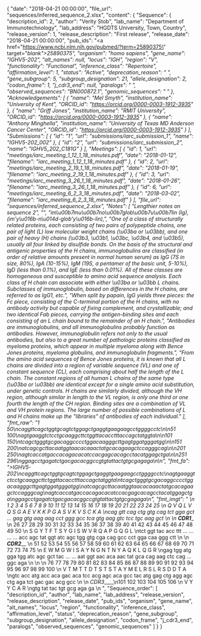 {
    "date": "2018-04-21 00:00:00",
    "file_url": "sequences/inferred_sequence_2.xlsx",
    "content": {
        "Sequence": {
            "description_id": 2,
            "author": "Verity Stob",
            "lab_name": "Department of Immunotechnology",
            "lab_address": "HGDTS University, Town, Country",
            "release_version": 1,
            "release_description": "First release",
            "release_date": "2018-04-21 00:00:00",
            "pub_ids": "<a href=\"https://www.ncbi.nlm.nih.gov/pubmed/?term=25890375\" target=\"_blank\">25890375</a>",
            "organism": "homo sapiens",
            "gene_name": "IGHV5-2*02",
            "alt_names": null,
            "locus": "IGH",
            "region": "V",
            "functionality": "Functional",
            "inference_class": "Repertoire",
            "affirmation_level": 1,
            "status": "Active",
            "deprecation_reason": " ",
            "gene_subgroup": 5,
            "subgroup_designation": 21,
            "allele_designation": 2,
            "codon_frame": 1,
            "j_cdr3_end": null,
            "paralogs": " ",
            "observed_sequences": "BN000872.1",
            "genomic_sequences": " "
        },
        "Acknowledgements": [
            {
                "name": "Mel Smyth",
                "institution_name": "University of Kent",
                "ORCID_id": "https://orcid.org/0000-0003-1912-3935"
            },
            {
                "name": "Griff Jones",
                "institution_name": "RMIT University",
                "ORCID_id": "https://orcid.org/0000-0003-1912-3935"
            },
            {
                "name": "Anthony Minghella",
                "institution_name": "University of Texas MD Anderson Cancer Center",
                "ORCID_id": "https://orcid.org/0000-0003-1912-3935"
            }
        ],
        "Submissions": [
            {
                "id": "1",
                "url": "submissions/iarc_submission_1",
                "name": "IGHV5-2*02_002"
            },
            {
                "id": "2",
                "url": "submissions/iarc_submission_2",
                "name": "IGHV5_2*02_C181G"
            }
        ],
        "Meetings": [
            {
                "id": 1,
                "url": "meetings/iarc_meeting_1_12_1_18_minutes.pdf",
                "date": "2018-01-12",
                "filename": "iarc_meeting_1_12_1_18_minutes.pdf"
            },
            {
                "id": 2,
                "url": "meetings/iarc_meeting_2_19_1_18_minutes.pdf",
                "date": "2018-01-19",
                "filename": "iarc_meeting_2_19_1_18_minutes.pdf"
            },
            {
                "id": 3,
                "url": "meetings/iarc_meeting_3_26_1_18_minutes.pdf",
                "date": "2018-01-26",
                "filename": "iarc_meeting_3_26_1_18_minutes.pdf"
            },
            {
                "id": 6,
                "url": "meetings/iarc_meeting_6_2_3_18_minutes.pdf",
                "date": "2018-03-02",
                "filename": "iarc_meeting_6_2_3_18_minutes.pdf"
            }
        ],
        "file_url": "sequences/inferred_sequence_2.xlsx",
        "Notes": [
            "Lengthier notes on sequence 2",
            "",
            "im\u00b7mu\u00b7no\u00b7glob\u00b7u\u00b7lin (Ig), (im'y\u016b-n\u014d-glob'y\u016b-lin),",
            "One of a class of structurally related proteins, each consisting of two pairs of polypeptide chains, one pair of light (L) low molecular weight chains (\u03ba or \u03bb), and one pair of heavy (H) chains (\u03b3, \u03b1, \u03bc, \u03b4, and \u03b5), usually all four linked by disulfide bonds. On the basis of the structural and antigenic properties of the H chains, immunoglobulins are classified (in order of relative amounts present in normal human serum) as IgG (7S in size, 80%), IgA (10-15%), IgM (19S, a pentamer of the basic unit, 5-10%), IgD (less than 0.1%), and IgE (less than 0.01%). All of these classes are homogeneous and susceptible to amino acid sequence analysis. Each class of H chain can associate with either \u03ba or \u03bb L chains. Subclasses of immunoglobulin, based on differences in the H chains, are referred to as IgG1, etc.",
            "When split by papain, IgG yields three pieces: the Fc piece, consisting of the C-terminal portion of the H chains, with no antibody activity but capable of fixing complement, and crystallizable; and two identical Fab pieces, carrying the antigen-binding sites and each consisting of an L chain bound to the remainder of an H chain.",
            "Antibodies are immunoglobulins, and all immunoglobulins probably function as antibodies. However, immunoglobulin refers not only to the usual antibodies, but also to a great number of pathologic proteins classified as myeloma proteins, which appear in multiple myeloma along with Bence Jones proteins, myeloma globulins, and immunoglobulin fragments.",
            "From the amino acid sequences of Bence Jones proteins, it is known that all L chains are divided into a region of variable sequence (VL) and one of constant sequence (CL), each comprising about half the length of the L chain. The constant regions of all human L chains of the same type (\u03ba or \u03bb) are identical except for a single amino acid substitution, under genetic controls. H chains are similarly divided, although the VH region, although similar in length to the VL region, is only one third or one fourth the length of the CH region. Binding sites are a combination of VL and VH protein regions. The large number of possible combinations of L and H chains make up the \"libraries\" of antibodies of each individual."
        ],
        "fmt_raw": "1                                               50\ncaggttcagctggtgcagtctggagctgaggtgaagaagcctggggcctc\n\n51                                             100\nagtgaaggtctcctgcaaggcttctggttacacctttaccagctatggta\n\n101                                            150\ntcagctgggtgcgacaggcccctggacaagggcttgagtggatgggatgg\n\n151                                            200\natcagcgcttacaatggtaacacaaactatgcacagaagctccagggcag\n\n201                                            250\nagtcaccatgaccacagacacatccacgagcacagcctacatggagctga\n\n251                                        296\nggagcctgagatctgacgacacggccgtgtattactgtgcgagaga\n\n",
        "fmt_fa": ">IGHV5-2*02\ncaggttcagctggtgcagtctggagctgaggtgaagaagcctggggcctc\nagtgaaggtctcctgcaaggcttctggttacacctttaccagctatggta\ntcagctgggtgcgacaggcccctggacaagggcttgagtggatgggatgg\natcagcgcttacaatggtaacacaaactatgcacagaagctccagggcag\nagtcaccatgaccacagacacatccacgagcacagcctacatggagctga\nggagcctgagatctgacgacacggccgtgtattactgtgcgagaga\n",
        "fmt_imgt": "                                                                                                    \n 1   2   3   4   5   6   7   8   9   10  11  12  13  14  15  16  17  18  19  20  21  22  23  24  25 \n Q   V   Q   L   V   Q   S   G   A       E   V   K   K   P   G   A   S   V   K   V   S   C   K   A  \ncag gtt cag ctg gtg cag tct gga gct ... gag gtg aag aag cct ggg gcc tca gtg aag gtc tcc tgc aag gct \n \n   _____________________CDR1_______________________                                                 \n 26  27  28  29  30  31  32  33  34  35  36  37  38  39  40  41  42  43  44  45  46  47  48  49  50 \n S   G   Y   T   F                   T   S   Y   G   I   S   W   V   R   Q   A   P   G   Q   G   L  \ntct ggt tac acc ttt ... ... ... ... acc agc tat ggt atc agc tgg gtg cga cag gcc cct gga caa ggg ctt \n \n                    _________________CDR2___________________                                        \n 51  52  53  54  55  56  57  58  59  60  61  62  63  64  65  66  67  68  69  70  71  72  73  74  75 \n E   W   M   G   W   I   S   A   Y           N   G   N   T   N   Y   A   Q   K   L   Q       G   R  \ngag tgg atg gga tgg atc agc gct tac ... ... aat ggt aac aca aac tat gca cag aag ctc cag ... ggc aga \n \n                                                                                                    \n 76  77  78  79  80  81  82  83  84  85  86  87  88  89  90  91  92  93  94  95  96  97  98  99 100 \n V   T   M   T   T   D   T   S   T   S   T   A   Y   M   E   L   R   S   L   R   S   D   D   T   A  \ngtc acc atg acc aca gac aca tcc acg agc aca gcc tac atg gag ctg agg agc ctg aga tct gac gac acg gcc \n \n                 _CDR3_____\n101 102 103 104 105 106    \n V   Y   Y   C   A   R     \ngtg tat tac tgt gcg aga ga \n ",
        "Sequence_order": [
            "description_id",
            "author",
            "lab_name",
            "lab_address",
            "release_version",
            "release_description",
            "release_date",
            "pub_ids",
            "organism",
            "gene_name",
            "alt_names",
            "locus",
            "region",
            "functionality",
            "inference_class",
            "affirmation_level",
            "status",
            "deprecation_reason",
            "gene_subgroup",
            "subgroup_designation",
            "allele_designation",
            "codon_frame",
            "j_cdr3_end",
            "paralogs",
            "observed_sequences",
            "genomic_sequences"
        ]
    }
}